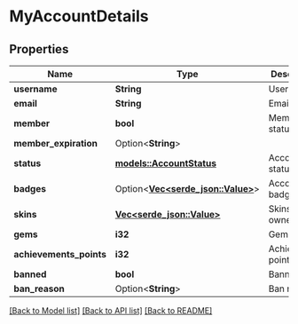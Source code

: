 # MyAccountDetails

## Properties

Name | Type | Description | Notes
------------ | ------------- | ------------- | -------------
**username** | **String** | Username. | 
**email** | **String** | Email. | 
**member** | **bool** | Member status. | 
**member_expiration** | Option<**String**> |  | [optional]
**status** | [**models::AccountStatus**](AccountStatus.md) | Account status. | 
**badges** | Option<[**Vec<serde_json::Value>**](serde_json::Value.md)> | Account badges. | [optional]
**skins** | [**Vec<serde_json::Value>**](serde_json::Value.md) | Skins owned. | 
**gems** | **i32** | Gems. | 
**achievements_points** | **i32** | Achievement points. | 
**banned** | **bool** | Banned. | 
**ban_reason** | Option<**String**> | Ban reason. | [optional]

[[Back to Model list]](../README.md#documentation-for-models) [[Back to API list]](../README.md#documentation-for-api-endpoints) [[Back to README]](../README.md)


